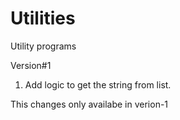 # Utilities
Utility programs

Version#1
1. Add logic to get the string from list.

This changes only availabe in verion-1